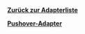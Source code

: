 [**Zurück zur Adapterliste**](/adapterref/adapterliste.md)

[**Pushover-Adapter**](/adapterref/docs/iobroker.pushover/de/README.md)